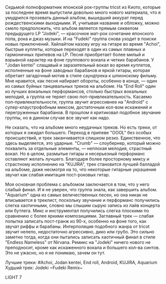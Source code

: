 Седьмой полноформатник японской рок-группы tricot из Киото, которые за последнее время выпустили довольно много нового материала, что я умудрился прозевать данный альбом, вышедший аккурат перед рождественскими выходными. И, учитывая название и обложку, можно смело предположить, что альбом является прямым сиквелом предыдущего LP "Jodeki", — красочное мат-рок сочетание японского попа, рока и джаз музыки. И на "Fudeki" группа снова уходит в поиски новых приключений. Хайлайтом назову игру на гитаре во время "Achoi", быстрые куплеты, которые переходят в один из самых плавных и гармоничных припевов на LP. Песня приобретает более милый и взрывной характер на фоне группового вокала и четких барабанов. У "Jodan kentei" слащавый и заразительный вокал во время куплетов, исполненные на фоне заводных барабанов и яркой гитары, которая обретает загадочный мотив в стиле саундтрека к шпионскому фильму. Мне нравится, как песня набирает обороты, особенно в конце, — один из самых буйных танцевальных треков на альбоме. На "End Roll" один из лучших вокальных перформансов, столько быстрых вокальных мелодий, а группа не теряет свою поп-привлекательность. Касаемо поп-привлекательности, группа звучит агрессивнее на "Android" с супер-клаустрофобным миксом, достаточным кол-вом искажений и перегруженных барабанов. В прошлом я критиковал подобное звучание группы, но в данном случае все звучит как надо.

Не сказать, что на альбоме много неудачных треков. Но есть треки, от которых я ожидал большего. Переход в припеве "OOOL" без особых происшествий, и трек заканчивается слишком резко. Единственное, что здесь выделяется, это ударные. "Crumb" — слоубернер, который можно похвалить за отдельные элементы, — неплохая мелодия, страстный вокал. Но в целом, размытые гитары и несерьезный перформанс оставляют желать лучшего. Благодаря более просторному миксу и страстному исполнению на "KUJIRA", трек становится лучшей балладой на альбоме, даже несмотря на то, что некоторые гитарные украшения звучат как слабая имитация пост-роковых гитар.

Моя основная проблема с альбомом заключается в том, что у него слабый финал. И я не уверен, что группа знала, как завершить альбом. "Aquarium" одна из самых величественных песен, но она никак не вписывается в треклист, поскольку звучание и перформанс получились слегка хаотичными, словно мы слышим сырую запись из лайв концерта или бутлега. Микс и инструментал получились слегка плоскими по сравнению с более яркими композициями. Заглавный трек — слабая попытка записать пост-гранж из 90-х, особенно на фоне того, как звучат риффы и барабаны. Интерполяция подобного жанра от tricot звучит нелепо, недостаточно агрессивно, дико или грубо. Это сильно заметно тогда, когда они пытались записать хаотичный финал в стиле "Endless Nameless" от Nirvana. Ремикс на "Jodeki" ничего нового не преподносит, кроме как искаженного вокала и большего кол-ва синтов. Это не ужасно, но я не понимаю, зачем он тут.

Лучшие треки: #Achoi, Jodan kentei, End roll, Android, KUJIRA, Aquarium
Худший трек: Jodeki ~Fudeki Remix~

LIGHT 7
